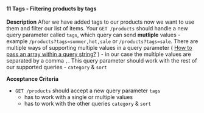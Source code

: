 #### 11 Tags - Filtering products by tags
**Description**
After we have added tags to our products now we want to use them and filter our list of items. Your `GET /products` should handle a new query parameter called `tags`, which query can send **mutliple** values - example `/products?tags=summer,hot,sale` or `/products?tags=sale`. There are multiple ways of supporting multiple values in a query parameter ( [How to pass an array within a query string?](https://stackoverflow.com/questions/6243051/how-to-pass-an-array-within-a-query-string) ) - in our case the multiple values are separated by a comma `,`. This query parameter should work with the rest of our supported queries - `category` & `sort`

**Acceptance Criteria**
- `GET /products` should accept a new query parameter `tags`
  - has to work with a single or multiple values
  - has to work with the other queries `category` & `sort`